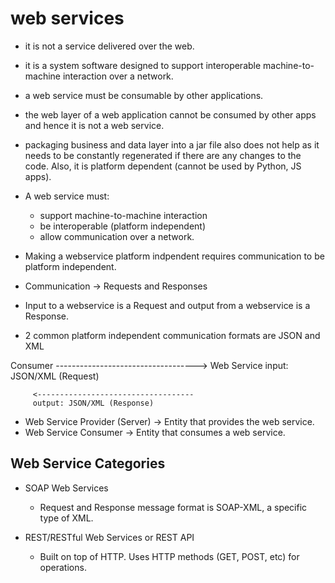 
# web services

* it is not a service delivered over the web.
* it is a system software designed to support interoperable machine-to-machine
  interaction over a network.
* a web service must be consumable by other applications.
* the web layer of a web application cannot be consumed by other apps and hence
  it is not a web service.
* packaging business and data layer into a jar file also does not help as it
  needs to be constantly regenerated if there are any changes to the code. Also,
  it is platform dependent (cannot be used by Python, JS apps).
  

* A web service must:
    * support machine-to-machine interaction
    * be interoperable (platform independent)
    * allow communication over a network.
    

* Making a webservice platform indpendent requires communication to be platform
  independent.
* Communication -> Requests and Responses
* Input to a webservice is a Request and output from a webservice is
  a Response.
* 2 common platform independent communication formats are JSON and XML


Consumer -----------------------------------> Web Service
         input: JSON/XML (Request)

         <-----------------------------------
         output: JSON/XML (Response)

* Web Service Provider (Server) -> Entity that provides the web service.
* Web Service Consumer -> Entity that consumes a web service.


## Web Service Categories
* SOAP Web Services
    * Request and Response message format is SOAP-XML, a specific type of XML.

* REST/RESTful Web Services or REST API
    * Built on top of HTTP. Uses HTTP methods (GET, POST, etc) for operations.

